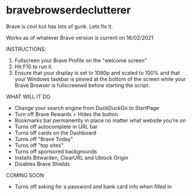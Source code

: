 # bravebrowserdeclutterer
Brave is cool but has lots of gunk. Lets fix it.

Works as of whatever Brave version is current on 16/02/2021

INSTRUCTIONS:

1. Fullscreen your Brave Profile on the "welcome screen"
2. Hit F10 to run it.
3. Ensure that your display is set to 1080p and scaled to 100% and that your Windows taskbar is pinned at the bottom of the screen while your Brave Browser is fullscreened before starting the script.

WHAT WILL IT DO

- Change your search engine from DuckDuckGo to StartPage
- Turn off Brave Rewards + Hides the button
- Bookmarks bar permanently in place no matter what website you're on
- Turns off autocomplete in URL bar
- Turns off cards on the Dashboard
- Turns off "Brave Today"
- Turns off "top sites"
- Turns off sponsored backgrounds
- Installs Bitwarden, ClearURL and Ublock Origin
- Disables Brave Shields

COMING SOON
- Turns off asking for a password and bank card info when filled in
